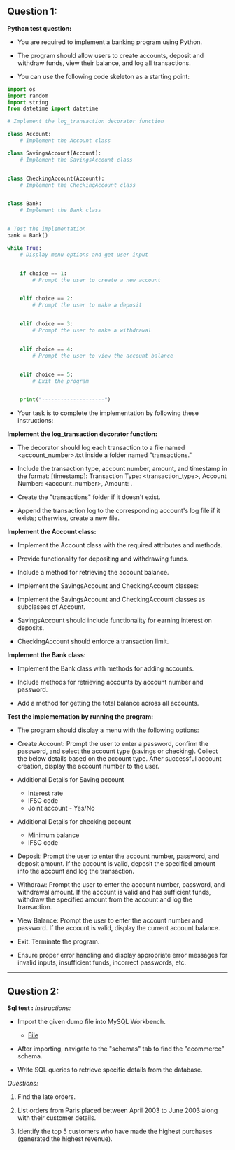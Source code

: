 ## Question 1:

**Python test question:**

- You are required to implement a banking program using Python.

- The program should allow users to create accounts, deposit and withdraw funds, view their balance, and log all transactions.

- You can use the following code skeleton as a starting point:

```Python
import os
import random
import string
from datetime import datetime

# Implement the log_transaction decorator function

class Account:
    # Implement the Account class

class SavingsAccount(Account):
    # Implement the SavingsAccount class


class CheckingAccount(Account):
    # Implement the CheckingAccount class


class Bank:
    # Implement the Bank class


# Test the implementation
bank = Bank()

while True:
    # Display menu options and get user input


    if choice == 1:
        # Prompt the user to create a new account


    elif choice == 2:
        # Prompt the user to make a deposit


    elif choice == 3:
        # Prompt the user to make a withdrawal


    elif choice == 4:
        # Prompt the user to view the account balance


    elif choice == 5:
        # Exit the program


    print("--------------------")
```

- Your task is to complete the implementation by following these instructions:

**Implement the log_transaction decorator function:**

- The decorator should log each transaction to a file named <account_number>.txt inside a folder named "transactions."

- Include the transaction type, account number, amount, and timestamp in the format: [timestamp]: Transaction Type: <transaction_type>, Account Number: <account_number>, Amount: <amount>.

- Create the "transactions" folder if it doesn't exist.

- Append the transaction log to the corresponding account's log file if it exists; otherwise, create a new file.

**Implement the Account class:**

- Implement the Account class with the required attributes and methods.

- Provide functionality for depositing and withdrawing funds.

- Include a method for retrieving the account balance.

- Implement the SavingsAccount and CheckingAccount classes:

- Implement the SavingsAccount and CheckingAccount classes as subclasses of Account.

- SavingsAccount should include functionality for earning interest on deposits.

- CheckingAccount should enforce a transaction limit.

**Implement the Bank class:**

- Implement the Bank class with methods for adding accounts.

- Include methods for retrieving accounts by account number and password.

- Add a method for getting the total balance across all accounts.

**Test the implementation by running the program:**

- The program should display a menu with the following options:

- Create Account: Prompt the user to enter a password, confirm the password, and select the account type (savings or checking). Collect the below details based on the account type. After successful account creation, display the account number to the user.

- Additional Details for Saving account
    - Interest rate
    - IFSC code
    - Joint account - Yes/No
- Additional Details for checking account
    - Minimum balance
    - IFSC code

- Deposit: Prompt the user to enter the account number, password, and deposit amount. If the account is valid, deposit the specified amount into the account and log the transaction.

- Withdraw: Prompt the user to enter the account number, password, and withdrawal amount. If the account is valid and has sufficient funds, withdraw the specified amount from the account and log the transaction.

- View Balance: Prompt the user to enter the account number and password. If the account is valid, display the current account balance.

- Exit: Terminate the program.

- Ensure proper error handling and display appropriate error messages for invalid inputs, insufficient funds, incorrect passwords, etc.

---

## Question 2:

**Sql test :**
*Instructions:*

- Import the given dump file into MySQL Workbench.
    - [File](./sql/sql_batch_training.sql)

- After importing, navigate to the "schemas" tab to find the "ecommerce" schema.

- Write SQL queries to retrieve specific details from the database.

*Questions:*

1. Find the late orders.

2. List orders from Paris placed between April 2003 to June 2003 along with their customer details.

3. Identify the top 5 customers who have made the highest purchases (generated the highest revenue).